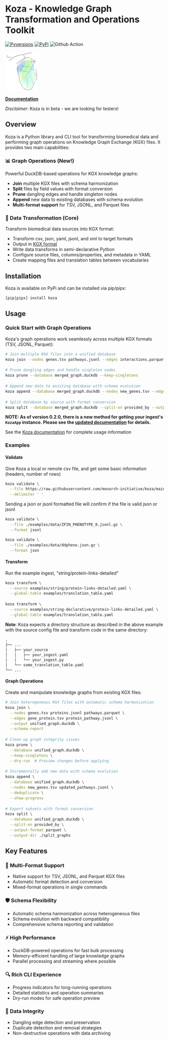 # Koza - Knowledge Graph Transformation and Operations Toolkit

[![Pyversions](https://img.shields.io/pypi/pyversions/koza.svg)](https://pypi.python.org/pypi/koza)
[![PyPi](https://img.shields.io/pypi/v/koza.svg)](https://pypi.python.org/pypi/koza)
![Github Action](https://github.com/monarch-initiative/koza/actions/workflows/test.yaml/badge.svg)

![pupa](docs/img/pupa.png)  

[**Documentation**](https://koza.monarchinitiative.org/)

_Disclaimer_: Koza is in beta - we are looking for testers!

## Overview

Koza is a Python library and CLI tool for transforming biomedical data and performing graph operations on Knowledge Graph Exchange (KGX) files. It provides two main capabilities:

### 📊 **Graph Operations** (New!)
Powerful DuckDB-based operations for KGX knowledge graphs:
- **Join** multiple KGX files with schema harmonization
- **Split** files by field values with format conversion  
- **Prune** dangling edges and handle singleton nodes
- **Append** new data to existing databases with schema evolution
- **Multi-format support** for TSV, JSONL, and Parquet files

### 🔄 **Data Transformation** (Core)
Transform biomedical data sources into KGX format:
- Transform csv, json, yaml, jsonl, and xml to target formats
- Output in [KGX format](https://github.com/biolink/kgx/blob/master/specification/kgx-format.md#kgx-format-as-tsv)
- Write data transforms in semi-declarative Python
- Configure source files, columns/properties, and metadata in YAML
- Create mapping files and translation tables between vocabularies

## Installation
Koza is available on PyPi and can be installed via pip/pipx:
```
[pip|pipx] install koza
```

## Usage

### Quick Start with Graph Operations

Koza's graph operations work seamlessly across multiple KGX formats (TSV, JSONL, Parquet):

```bash
# Join multiple KGX files into a unified database
koza join --nodes genes.tsv pathways.jsonl --edges interactions.parquet --output merged_graph.duckdb

# Prune dangling edges and handle singleton nodes
koza prune --database merged_graph.duckdb --keep-singletons

# Append new data to existing database with schema evolution
koza append --database merged_graph.duckdb --nodes new_genes.tsv --edges new_interactions.jsonl

# Split database by source with format conversion
koza split --database merged_graph.duckdb --split-on provided_by --output-format parquet
```

**NOTE: As of version 0.2.0, there is a new method for getting your ingest's `KozaApp` instance. Please see the [updated documentation](https://koza.monarchinitiative.org/Usage/configuring_ingests/#transform-code) for details.**

See the [Koza documentation](https://koza.monarchinitiative.org/) for complete usage information

### Examples

#### Validate

Give Koza a local or remote csv file, and get some basic information (headers, number of rows)

```bash
koza validate \
  --file https://raw.githubusercontent.com/monarch-initiative/koza/main/examples/data/string.tsv \
  --delimiter ' '
```

Sending a json or jsonl formatted file will confirm if the file is valid json or jsonl

```bash
koza validate \
  --file ./examples/data/ZFIN_PHENOTYPE_0.jsonl.gz \
  --format jsonl
```

```bash
koza validate \
  --file ./examples/data/ddpheno.json.gz \
  --format json
```

#### Transform

Run the example ingest, "string/protein-links-detailed"
```bash
koza transform \
  --source examples/string/protein-links-detailed.yaml \
  --global-table examples/translation_table.yaml

koza transform \
  --source examples/string-declarative/protein-links-detailed.yaml \
  --global-table examples/translation_table.yaml
```

**Note**: 
  Koza expects a directory structure as described in the above example  
  with the source config file and transform code in the same directory: 
  ```
  .
  ├── ...
  │   ├── your_source
  │   │   ├── your_ingest.yaml
  │   │   └── your_ingest.py
  │   └── some_translation_table.yaml
  └── ...
  ```

#### Graph Operations

Create and manipulate knowledge graphs from existing KGX files:

```bash
# Join heterogeneous KGX files with automatic schema harmonization
koza join \
  --nodes genes.tsv proteins.jsonl pathways.parquet \
  --edges gene_protein.tsv protein_pathway.jsonl \
  --output unified_graph.duckdb \
  --schema-report

# Clean up graph integrity issues
koza prune \
  --database unified_graph.duckdb \
  --keep-singletons \
  --dry-run  # Preview changes before applying

# Incrementally add new data with schema evolution
koza append \
  --database unified_graph.duckdb \
  --nodes new_genes.tsv updated_pathways.jsonl \
  --deduplicate \
  --show-progress

# Export subsets with format conversion
koza split \
  --database unified_graph.duckdb \
  --split-on provided_by \
  --output-format parquet \
  --output-dir ./split_graphs
```

## Key Features

### 🔧 **Multi-Format Support**
- Native support for TSV, JSONL, and Parquet KGX files
- Automatic format detection and conversion
- Mixed-format operations in single commands

### 🛡️ **Schema Flexibility**
- Automatic schema harmonization across heterogeneous files
- Schema evolution with backward compatibility  
- Comprehensive schema reporting and validation

### ⚡ **High Performance**
- DuckDB-powered operations for fast bulk processing
- Memory-efficient handling of large knowledge graphs
- Parallel processing and streaming where possible

### 🔍 **Rich CLI Experience**
- Progress indicators for long-running operations
- Detailed statistics and operation summaries
- Dry-run modes for safe operation preview

### 🧹 **Data Integrity**
- Dangling edge detection and preservation
- Duplicate detection and removal strategies
- Non-destructive operations with data archiving